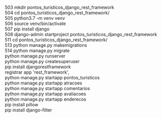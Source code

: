   503  mkdir pontos_turisticos_django_rest_framework <br /> 
  504  cd pontos_turisticos_django_rest_framework/ <br />
  505  python3.7 -m venv venv <br />
  506  source venv/bin/activate  <br />
  507  pip install django  <br />
  508  django-admin startproject pontos_turisticos_django_rest_framework  <br />
  511  cd pontos_turisticos_django_rest_framework/  <br />
  513  python manage.py makemigrations <br />
  514  python manage.py migrate <br />
  python manage.py runserver <br />
  python manage.py createsuperuser <br />
  pip install djangorestframework <br />
  registrar app 'rest_framework', <br />
  python manage.py startapp pontos_turisticos <br />
  python manage.py startapp atracoes <br />
  python manage.py startapp comentarios <br />
  python manage.py startapp avaliacoes <br />
  python manage.py startapp enderecos <br />
  pip install pillow <br />
  pip install django-filter <br />